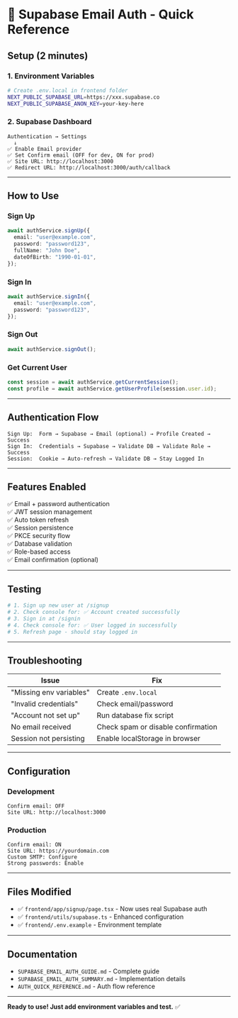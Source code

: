 # 🚀 Supabase Email Auth - Quick Reference

## Setup (2 minutes)

### 1. Environment Variables

```bash
# Create .env.local in frontend folder
NEXT_PUBLIC_SUPABASE_URL=https://xxx.supabase.co
NEXT_PUBLIC_SUPABASE_ANON_KEY=your-key-here
```

### 2. Supabase Dashboard

```
Authentication → Settings
  ↓
✅ Enable Email provider
✅ Set Confirm email (OFF for dev, ON for prod)
✅ Site URL: http://localhost:3000
✅ Redirect URL: http://localhost:3000/auth/callback
```

---

## How to Use

### Sign Up

```typescript
await authService.signUp({
  email: "user@example.com",
  password: "password123",
  fullName: "John Doe",
  dateOfBirth: "1990-01-01",
});
```

### Sign In

```typescript
await authService.signIn({
  email: "user@example.com",
  password: "password123",
});
```

### Sign Out

```typescript
await authService.signOut();
```

### Get Current User

```typescript
const session = await authService.getCurrentSession();
const profile = await authService.getUserProfile(session.user.id);
```

---

## Authentication Flow

```
Sign Up:  Form → Supabase → Email (optional) → Profile Created → Success
Sign In:  Credentials → Supabase → Validate DB → Validate Role → Success
Session:  Cookie → Auto-refresh → Validate DB → Stay Logged In
```

---

## Features Enabled

✅ Email + password authentication  
✅ JWT session management  
✅ Auto token refresh  
✅ Session persistence  
✅ PKCE security flow  
✅ Database validation  
✅ Role-based access  
✅ Email confirmation (optional)

---

## Testing

```bash
# 1. Sign up new user at /signup
# 2. Check console for: ✅ Account created successfully
# 3. Sign in at /signin
# 4. Check console for: ✅ User logged in successfully
# 5. Refresh page - should stay logged in
```

---

## Troubleshooting

| Issue                   | Fix                                |
| ----------------------- | ---------------------------------- |
| "Missing env variables" | Create `.env.local`                |
| "Invalid credentials"   | Check email/password               |
| "Account not set up"    | Run database fix script            |
| No email received       | Check spam or disable confirmation |
| Session not persisting  | Enable localStorage in browser     |

---

## Configuration

### Development

```
Confirm email: OFF
Site URL: http://localhost:3000
```

### Production

```
Confirm email: ON
Site URL: https://yourdomain.com
Custom SMTP: Configure
Strong passwords: Enable
```

---

## Files Modified

- ✅ `frontend/app/signup/page.tsx` - Now uses real Supabase auth
- ✅ `frontend/utils/supabase.ts` - Enhanced configuration
- ✅ `frontend/.env.example` - Environment template

---

## Documentation

- `SUPABASE_EMAIL_AUTH_GUIDE.md` - Complete guide
- `SUPABASE_EMAIL_AUTH_SUMMARY.md` - Implementation details
- `AUTH_QUICK_REFERENCE.md` - Auth flow reference

---

**Ready to use! Just add environment variables and test.** ✅
